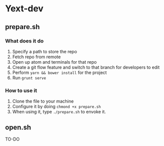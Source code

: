 # Yext-dev

## prepare.sh
### What does it do
1. Specify a path to store the repo
2. Fetch repo from remote
3. Open up atom and terminals for that repo
4. Create a git flow feature and switch to that branch for developers to edit
5. Perform ```yarn && bower install``` for the project
6. Run ```grunt serve```
### How to use it
1. Clone the file to your machine
2. Configure it by doing ```chmond +x prepare.sh```
3. When using it, type ```./prepare.sh``` to envoke it.

## open.sh
TO-DO
